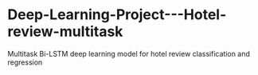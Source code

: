 # Deep-Learning-Project---Hotel-review-multitask
Multitask Bi-LSTM deep learning model for hotel review classification and regression
